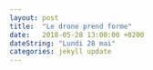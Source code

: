 ```yaml
---
layout: post
title:  "Le drone prend forme"
date:   2018-05-28 13:00:00 +0200
dateString: "Lundi 28 mai"
categories: jekyll update
---
```

